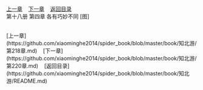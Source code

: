 
[上一章](https://github.com/xiaominghe2014/spider_book/blob/master/book/知北游/第218章.md)&nbsp;&nbsp;&nbsp;&nbsp;[下一章](https://github.com/xiaominghe2014/spider_book/blob/master/book/知北游/第220章.md)&nbsp;&nbsp;&nbsp;&nbsp;[返回目录](https://github.com/xiaominghe2014/spider_book/blob/master/book/知北游/README.md)
<br /> 第十八册 第四章 各有巧妙不同 [图]<br />
    
  <br />
[上一章](https://github.com/xiaominghe2014/spider_book/blob/master/book/知北游/第218章.md)&nbsp;&nbsp;&nbsp;&nbsp;[下一章](https://github.com/xiaominghe2014/spider_book/blob/master/book/知北游/第220章.md)&nbsp;&nbsp;&nbsp;&nbsp;[返回目录](https://github.com/xiaominghe2014/spider_book/blob/master/book/知北游/README.md)
